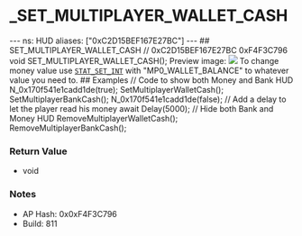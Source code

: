 # _SET_MULTIPLAYER_WALLET_CASH

--- ns: HUD aliases: ["0xC2D15BEF167E27BC"] --- ## SET_MULTIPLAYER_WALLET_CASH  // 0xC2D15BEF167E27BC 0xF4F3C796 void SET_MULTIPLAYER_WALLET_CASH();  Preview image:  ![](https://i.imgur.com/1BTmdyv.png)  To change money value use [`STAT_SET_INT`](#_0xB3271D7AB655B441) with "MP0_WALLET_BALANCE" to whatever value you need to.  ## Examples  // Code to show both Money and Bank HUD N_0x170f541e1cadd1de(true); SetMultiplayerWalletCash(); SetMultiplayerBankCash(); N_0x170f541e1cadd1de(false);  // Add a delay to let the player read his money await Delay(5000);  // Hide both Bank and Money HUD RemoveMultiplayerWalletCash(); RemoveMultiplayerBankCash();

### Return Value
* void

### Notes
* AP Hash: 0x0xF4F3C796
* Build: 811

